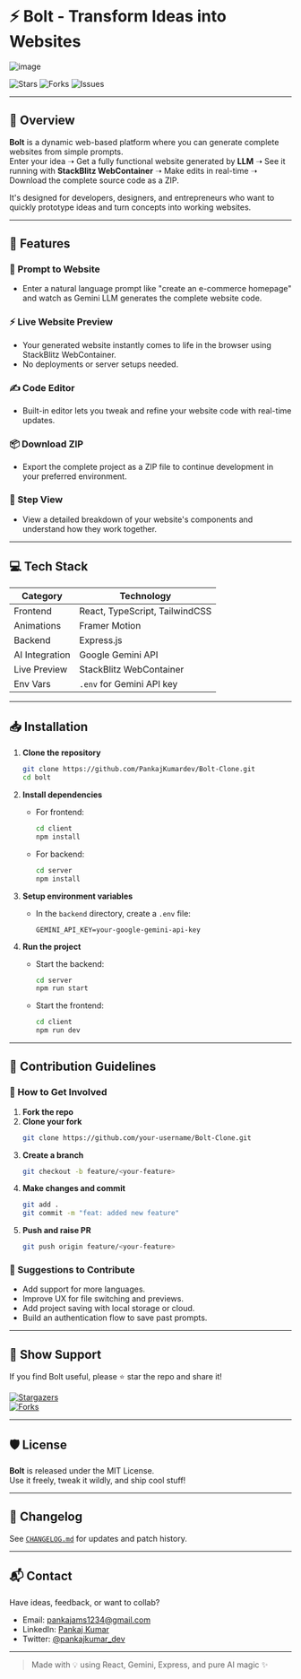 # ⚡ Bolt - Transform Ideas into Websites
![image](https://github.com/user-attachments/assets/5f3031c9-1917-4875-a2e9-82f0eeb6c543)

![Stars](https://img.shields.io/github/stars/PankajKumardev/Bolt-Clone?style=social)
![Forks](https://img.shields.io/github/forks/PankajKumardev/Bolt-Clone?style=social)
![Issues](https://img.shields.io/github/issues/PankajKumardev/Bolt-Clone)

---

## 🌟 Overview

**Bolt** is a dynamic web-based platform where you can generate complete websites from simple prompts.  
Enter your idea ➝ Get a fully functional website generated by **LLM** ➝ See it running with **StackBlitz WebContainer** ➝ Make edits in real-time ➝ Download the complete source code as a ZIP.

It's designed for developers, designers, and entrepreneurs who want to quickly prototype ideas and turn concepts into working websites.

---

## 🚀 Features

### 🧠 Prompt to Website

- Enter a natural language prompt like "create an e-commerce homepage" and watch as Gemini LLM generates the complete website code.

### ⚡ Live Website Preview

- Your generated website instantly comes to life in the browser using StackBlitz WebContainer.
- No deployments or server setups needed.

### ✍️ Code Editor

- Built-in editor lets you tweak and refine your website code with real-time updates.

### 📦 Download ZIP

- Export the complete project as a ZIP file to continue development in your preferred environment.

### 📁 Step View

- View a detailed breakdown of your website's components and understand how they work together.

---

## 💻 Tech Stack

| **Category**   | **Technology**                 |
| -------------- | ------------------------------ |
| Frontend       | React, TypeScript, TailwindCSS |
| Animations     | Framer Motion                  |
| Backend        | Express.js                     |
| AI Integration | Google Gemini API              |
| Live Preview   | StackBlitz WebContainer        |
| Env Vars       | `.env` for Gemini API key      |

---

## 📥 Installation

1. **Clone the repository**

   ```bash
   git clone https://github.com/PankajKumardev/Bolt-Clone.git
   cd bolt
   ```

2. **Install dependencies**

   - For frontend:
     ```bash
     cd client
     npm install
     ```
   - For backend:
     ```bash
     cd server
     npm install
     ```

3. **Setup environment variables**

   - In the `backend` directory, create a `.env` file:
     ```
     GEMINI_API_KEY=your-google-gemini-api-key
     ```

4. **Run the project**
   - Start the backend:
     ```bash
     cd server
     npm run start
     ```
   - Start the frontend:
     ```bash
     cd client
     npm run dev
     ```

---

## 🤝 Contribution Guidelines

### 🌱 How to Get Involved

1. **Fork the repo**
2. **Clone your fork**
   ```bash
   git clone https://github.com/your-username/Bolt-Clone.git
   ```
3. **Create a branch**
   ```bash
   git checkout -b feature/<your-feature>
   ```
4. **Make changes and commit**
   ```bash
   git add .
   git commit -m "feat: added new feature"
   ```
5. **Push and raise PR**
   ```bash
   git push origin feature/<your-feature>
   ```

### 📌 Suggestions to Contribute

- Add support for more languages.
- Improve UX for file switching and previews.
- Add project saving with local storage or cloud.
- Build an authentication flow to save past prompts.

---

## 🌟 Show Support

If you find Bolt useful, please ⭐ star the repo and share it!

[![Stargazers](https://img.shields.io/github/stars/PankajKumardev/bolt)](https://github.com/PankajKumardev/Bolt-Clone/stargazers)  
[![Forks](https://img.shields.io/github/forks/PankajKumardev/bolt)](https://github.com/PankajKumardev/Bolt-Clone/network/members)

---

## 🛡 License

**Bolt** is released under the MIT License.  
Use it freely, tweak it wildly, and ship cool stuff!

---

## 📖 Changelog

See [`CHANGELOG.md`](https://github.com/PankajKumardev/bolt-Clone/blob/main/CHANGELOG.md) for updates and patch history.

---

## 📬 Contact

Have ideas, feedback, or want to collab?

- Email: [pankajams1234@gmail.com](mailto:pankajams1234@gmail.com)
- LinkedIn: [Pankaj Kumar](https://www.linkedin.com/in/pankajkumardev0/)
- Twitter: [@pankajkumar_dev](https://x.com/pankajkumar_dev)

---

> Made with 💡 using React, Gemini, Express, and pure AI magic ✨
